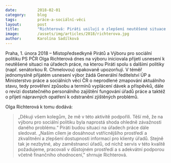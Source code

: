 ```yaml
---
date:         2018-02-01
category:     blog
tags:         práce-a-sociální-věci
layout:       post
title:        "Richterová: Piráti usilují o zlepšení neutěšené situace na úřadech práce"
image:        /assets/img/articles/2018/richterova.jpg
author:       Karolína Sadílková
---
```

 
Praha, 1. února 2018 – Místopředsedkyně Pirátů a Výboru pro sociální politiku PS PČR Olga Richterová dnes na výboru iniciovala přijetí usnesení k neutěšené situaci na úřadech práce, na kterou Piráti spolu s dalšími politiky (např. senátorkou R. Chmelovou) opakovaně upozorňují. V téměř jednomyslně přijatém usnesení výbor žádá Generální ředitelství ÚP a Ministerstvo práce a sociálních věcí ČR o neprodlené zmapování aktuálního stavu, tedy prověření způsobu a termínů vyplácení dávek a příspěvků, dále o revizi dostatečného personálního zajištění fungování úřadů práce a taktéž o přijetí nápravných opatření k odstranění zjištěných problémů.
 
Olga Richterová k tomu dodává: 

> „Děkuji všem kolegům, že mě v této aktivitě podpořili. Těší mě, že na výboru pro sociální politiku byla naprostá shoda ohledně závažnosti daného problému.“ Piráti budou situaci na úřadech práce dále sledovat. „Naším cílem je dosáhnout vstřícnějšího prostředí a zkvalitnění a zlepšení dostupnosti informací pro klienty úřadů. Stejně tak je nezbytné, aby zaměstnanci úřadů, od nichž servis v této kvalitě požadujeme, pracovali v důstojném prostředí a s adekvátní podporou včetně finančního ohodnocení," shrnuje Richterová.
